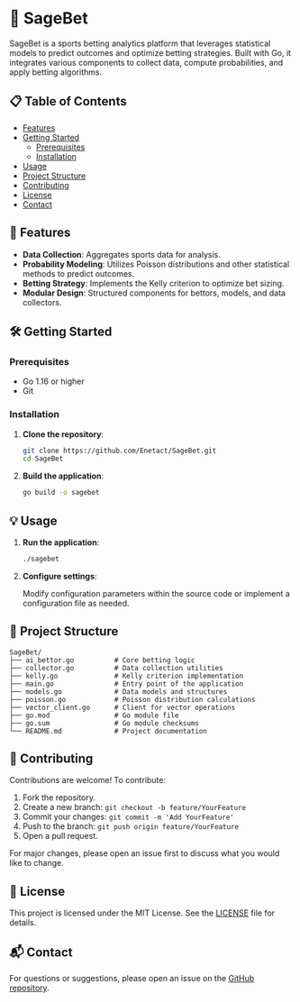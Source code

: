 
# 🧠 SageBet

SageBet is a sports betting analytics platform that leverages statistical models to predict outcomes and optimize betting strategies. Built with Go, it integrates various components to collect data, compute probabilities, and apply betting algorithms.

## 📋 Table of Contents

- [Features](#features)
- [Getting Started](#getting-started)
  - [Prerequisites](#prerequisites)
  - [Installation](#installation)
- [Usage](#usage)
- [Project Structure](#project-structure)
- [Contributing](#contributing)
- [License](#license)
- [Contact](#contact)

## 🚀 Features

- **Data Collection**: Aggregates sports data for analysis.
- **Probability Modeling**: Utilizes Poisson distributions and other statistical methods to predict outcomes.
- **Betting Strategy**: Implements the Kelly criterion to optimize bet sizing.
- **Modular Design**: Structured components for bettors, models, and data collectors.

## 🛠️ Getting Started

### Prerequisites

- Go 1.16 or higher
- Git

### Installation

1. **Clone the repository**:

   ```bash
   git clone https://github.com/Enetact/SageBet.git
   cd SageBet
   ```

2. **Build the application**:

   ```bash
   go build -o sagebet
   ```

## 💡 Usage

1. **Run the application**:

   ```bash
   ./sagebet
   ```

2. **Configure settings**:

   Modify configuration parameters within the source code or implement a configuration file as needed.

## 📁 Project Structure

```
SageBet/
├── ai_bettor.go          # Core betting logic
├── collector.go          # Data collection utilities
├── kelly.go              # Kelly criterion implementation
├── main.go               # Entry point of the application
├── models.go             # Data models and structures
├── poisson.go            # Poisson distribution calculations
├── vector_client.go      # Client for vector operations
├── go.mod                # Go module file
├── go.sum                # Go module checksums
└── README.md             # Project documentation
```

## 🤝 Contributing

Contributions are welcome! To contribute:

1. Fork the repository.
2. Create a new branch: `git checkout -b feature/YourFeature`
3. Commit your changes: `git commit -m 'Add YourFeature'`
4. Push to the branch: `git push origin feature/YourFeature`
5. Open a pull request.

For major changes, please open an issue first to discuss what you would like to change.

## 📄 License

This project is licensed under the MIT License. See the [LICENSE](LICENSE) file for details.

## 📬 Contact

For questions or suggestions, please open an issue on the [GitHub repository](https://github.com/Enetact/SageBet/issues).
